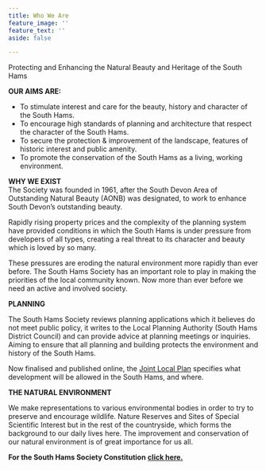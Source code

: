 ```yaml
---
title: Who We Are
feature_image: ''
feature_text: ''
aside: false

---
```

Protecting and Enhancing the Natural Beauty and Heritage of the South Hams

**OUR AIMS ARE:**

* To stimulate interest and care for the beauty, history and character of the South Hams.
* To encourage high standards of planning and architecture that respect the character of the South Hams.
* To secure the protection & improvement of the landscape, features of historic interest and public amenity.
* To promote the conservation of the South Hams as a living, working environment.

**WHY WE EXIST**  
The Society was founded in 1961, after the South Devon Area of Outstanding Natural Beauty (AONB) was designated, to work to enhance South Devon’s outstanding beauty.

Rapidly rising property prices and the complexity of the planning system have provided conditions in which the South Hams is under pressure from developers of all types, creating a real threat to its character and beauty which is loved by so many.

These pressures are eroding the natural environment more rapidly than ever before. The South Hams Society has an important role to play in making the priorities of the local community known. Now more than ever before we need an active and involved society.

**PLANNING**

The South Hams Society reviews planning applications which it believes do not meet public policy, it writes to the Local Planning Authority (South Hams District Council) and can provide advice at planning meetings or inquiries. Aiming to ensure that all planning and building protects the environment and history of the South Hams.

Now finalised and published online, the [Joint Local Plan](https://www.plymouth.gov.uk/planningandbuildingcontrol/plymouthandsouthwestdevonjointlocalplan) specifies what development will be allowed in the South Hams, and where.

**THE NATURAL ENVIRONMENT**

We make representations to various environmental bodies in order to try to preserve and encourage wildlife. Nature Reserves and Sites of Special Scientific Interest but in the rest of the countryside, which forms the background to our daily lives here. The improvement and conservation of our natural environment is of great importance for us all.

**For the South Hams Society Constitution** [**click here.**](https://southhamssociety.org/wp-content/uploads/2021/01/SOUTH-HAMS-SOCIETY-CONSTITUTION-.pdf)